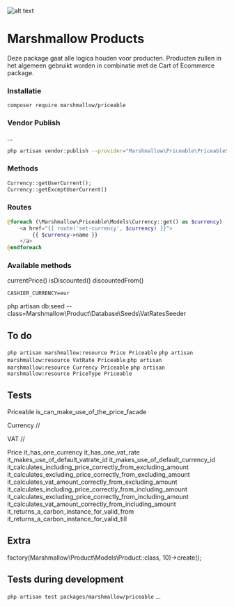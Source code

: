 ![alt text](https://cdn.marshmallow-office.com/media/images/logo/marshmallow.transparent.red.png "marshmallow.")

# Marshmallow Products

Deze package gaat alle logica houden voor producten. Producten zullen in het algemeen gebruikt worden in combinatie met de Cart of Ecommerce package.

### Installatie

```
composer require marshmallow/priceable
```

### Vendor Publish

...

```bash
php artisan vendor:publish --provider="Marshmallow\Priceable\PriceableServiceProvider" --tag="config" --force
```

### Methods

```php
Currency::getUserCurrent();
Currency::getExceptUserCurrent()
```

### Routes

```php
@foreach (\Marshmallow\Priceable\Models\Currency::get() as $currency)
    <a href="{{ route('set-currency', $currency) }}">
        {{ $currency->name }}
    </a>
@endforeach
```

### Available methods

currentPrice()
isDiscounted()
discountedFrom()

```
CASHIER_CURRENCY=eur
```

php artisan db:seed --class=Marshmallow\\Product\\Database\\Seeds\\VatRatesSeeder

## To do

`php artisan marshmallow:resource Price Priceable`
`php artisan marshmallow:resource VatRate Priceable`
`php artisan marshmallow:resource Currency Priceable`
`php artisan marshmallow:resource PriceType Priceable`

## Tests

Priceable
is_can_make_use_of_the_price_facade

Currency
//

VAT
//

Price
it_has_one_currency
it_has_one_vat_rate
it_makes_use_of_default_vatrate_id
it_makes_use_of_default_currency_id
it_calculates_including_price_correctly_from_excluding_amount
it_calculates_excluding_price_correctly_from_excluding_amount
it_calculates_vat_amount_correctly_from_excluding_amount
it_calculates_including_price_correctly_from_including_amount
it_calculates_excluding_price_correctly_from_including_amount
it_calculates_vat_amount_correctly_from_including_amount
it_returns_a_carbon_instance_for_valid_from
it_returns_a_carbon_instance_for_valid_till

## Extra

factory(Marshmallow\Product\Models\Product::class, 10)->create();

## Tests during development

`php artisan test packages/marshmallow/priceable`
...

